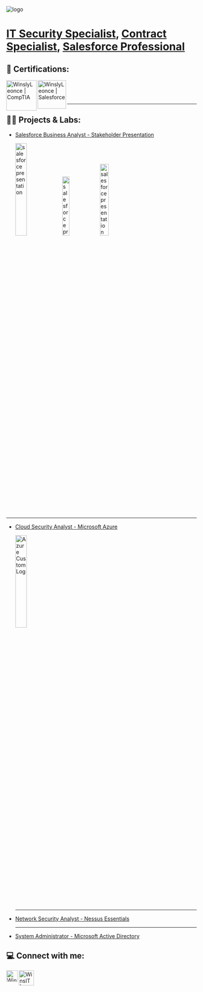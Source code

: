 ![logo](https://imgur.com/RFGOj1R.png)

<h1><a href="https://github.com/WinsIT-2024">IT Security Specialist</a>, <a href="https://www.linkedin.com/in/winsly-leonce/">Contract Specialist</a>, <a href="https://www.salesforce.com/trailblazer/winsly">Salesforce Professional</a></h1>

<h2>📜 Certifications:</h2>

  
[<img align="left" alt="WinslyLeonce | CompTIA" width="80px" src="https://imgur.com/rt1SA9Y.png" />][CompTIASecurity+]

[<img align="left" alt="WinslyLeonce | Salesforce" width="75px" src="https://imgur.com/nNlwhiu.png" />][SalesforceAdministrator]<br/>

[CompTIASecurity+]: https://www.credly.com/badges/ba7028fe-db97-45dc-abd2-833a0ab32e08/
[SalesforceAdministrator]: https://www.salesforce.com/trailblazer/winsly



<br/>

---

<h2> 👨‍💻 Projects & Labs:</h2>

- [Salesforce Business Analyst - Stakeholder Presentation](https://youtube.com/@Wins_IT?si=Kreoudi7Wx7d7VqG)
  
  <p float="left">
  <img src="https://imgur.com/MD28FJu.png" height="25%" width="25%" alt="salesforce presentation"/>
  <img src="https://imgur.com/Y0QMyF5.png" height="20%" width="20%" alt="salesforce presentation"/>
  <img src="https://imgur.com/Si2RgJj.png" height="22%" width="22%" alt="salesforce presentation"/> 
  </p>
---
- [Cloud Security Analyst - Microsoft Azure](https://github.com/WinsIT-2024/Microsoft-Azure-Custom-Log)
  <p align="left">
  <img src="https://imgur.com/LKPbICq.png" height="25%" width="25%" alt="Azure Custom Log"/>
    
  ---
 
- [Network Security Analyst - Nessus Essentials](https://github.com/WinsIT-2024/Nessus-Vulnerability-Scan)

  ---
  
- [System Administrator - Microsoft Active Directory](https://youtube.com/@Wins_IT?si=Kreoudi7Wx7d7VqG)




<h2> 💻 Connect with me:</h2>

[<img align="left" alt="WinslyLeonce | LinkedIn" width="30px" src="https://imgur.com/CYMnG4W.png" />][linkedin]
[<img align="left" alt="WinsIT | YouTube" width="40px" src="https://imgur.com/pKtLLTo.png" />][youtube]



[linkedin]: https://www.linkedin.com/in/winsly-leonce/
[youtube]: https://www.youtube.com/@Wins_IT


<!--
**WinsIT-2024/WinsIT-2024** is a ✨ _special_ ✨ repository because its `README.md` (this file) appears on your GitHub profile.

Here are some ideas to get you started:

- 🔭 I’m currently working on ...
- 🌱 I’m currently learning ...
- 📫 How to reach me: ...
- ⚡ Fun fact: ...
-->
